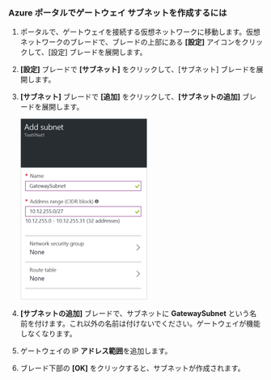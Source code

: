 ### Azure ポータルでゲートウェイ サブネットを作成するには

1. ポータルで、ゲートウェイを接続する仮想ネットワークに移動します。仮想ネットワークのブレードで、ブレードの上部にある **[設定]** アイコンをクリックして、[設定] ブレードを展開します。 

2. **[設定]** ブレードで **[サブネット]** をクリックして、[サブネット] ブレードを展開します。

3. **[サブネット]** ブレードで **[追加]** をクリックして、**[サブネットの追加]** ブレードを展開します。

	![Add the gateway subnet](./media/vpn-gateway-add-gwsubnet-rm-portal-include/addgwsubnet250.png)

4. **[サブネットの追加]** ブレードで、サブネットに **GatewaySubnet** という名前を付けます。これ以外の名前は付けないでください。ゲートウェイが機能しなくなります。

5. ゲートウェイの IP **アドレス範囲**を追加します。

6. ブレード下部の **[OK]** をクリックすると、サブネットが作成されます。

<!---HONumber=AcomDC_0406_2016-->